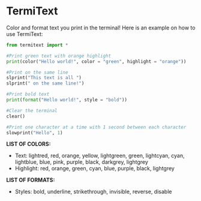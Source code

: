 # TermiText

Color and format text you print in the terminal!
Here is an example on how to use TermiText:
```python
from termitext import *

#Print green text with orange highlight
print(color("Hello world!", color = "green", highlight = "orange"))

#Print on the same line
slprint("This text is all ")
slprint(" on the same line!")

#Print bold text
print(format("Hello world!", style = "bold"))

#Clear the terminal
clear()

#Print one character at a time with 1 second between each character
slowprint("Hello", 1)
```  
**LIST OF COLORS:**  
- Text: lightred, red, orange, yellow, lightgreen, green, lightcyan, cyan, lightblue, blue, pink, purple, black, darkgrey,    lightgrey  
- Highlight: red, orange, green, cyan, blue, purple, black, lightgrey  

**LIST OF FORMATS:**  
- Styles: bold, underline, strikethrough, invisible, reverse, disable  
